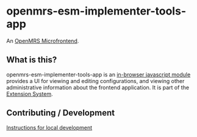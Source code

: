 # openmrs-esm-implementer-tools-app

An [OpenMRS Microfrontend](https://wiki.openmrs.org/display/projects/Frontend+-+SPA+and+Microfrontends).

## What is this?

openmrs-esm-implementer-tools-app is an [in-browser javascript module](https://github.com/openmrs/openmrs-rfc-frontend/blob/master/text/0002-modules.md) provides a UI for
viewing and editing configurations, and viewing other administrative information
about the frontend application. It is part of the
[Extension System](https://github.com/openmrs/openmrs-rfc-frontend/pull/27/files).

## Contributing / Development

[Instructions for local development](https://wiki.openmrs.org/display/projects/Setup+local+development+environment+for+OpenMRS+SPA)
